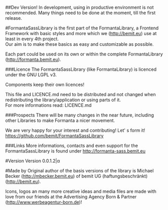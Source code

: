 ##Dev Version!
In development, using in productive environment is not recommended.
Many things need to be done at the moment, till the first release.

#FormantaSassLibrary 
is the first part of the FormantaLibrary, a Frontend Framework with basic styles and more which we (http://bemit.eu) use at least in every 4th project.  
Our aim is to make these basics as easy and customizable as possible.

Each part could be used on its own or within the complete FormantaLibrary (http://formanta.bemit.eu).

###Licence
The FormantaSassLibrary (like FormantaLibrary) is licenced under the GNU LGPL v3.

Components keep their own licences!

This file and LICENCE.md need to be distributed and not changed when redistributing the library/application or using parts of it.  
For more informations read: LICENCE.md

###Prospects
There will be many changes in the near future, including other Libraries to make Formanta a nicer movement.

We are very happy for your interest and contributing! Let' s form it!  
https://github.com/bemit/FormantaSassLibrary

###Links
More informations, contacts and even support for the FormantaSassLibrary is found under http://formanta-sass.bemit.eu

#Version
Version 0.0.1.2|α

#Made by
Original author of the basis versions of the library is Michael Becker (http://mbecker.bemit.eu) of bemit UG (haftungsbeschränkt) (http://bemit.eu).

Icons, logos an many more creative ideas and media files are made with love from our friends at the Advertising Agency Born & Partner (http://www.werbeagentur-born.de)!